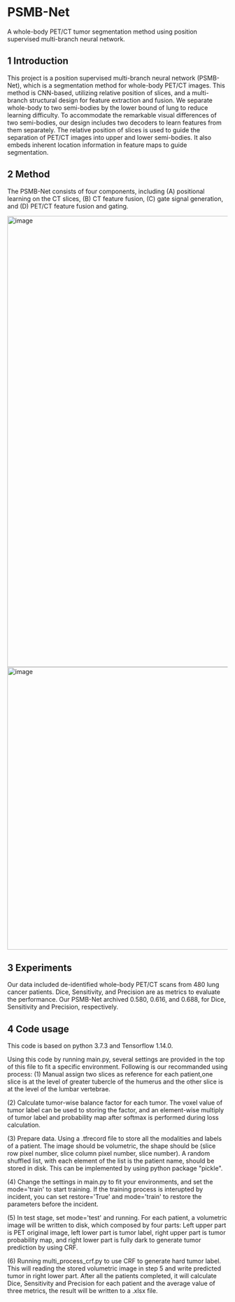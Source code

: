 # PSMB-Net
A whole-body PET/CT tumor segmentation method using position supervised multi-branch neural network.

## 1 Introduction
This project is a position supervised multi-branch neural network (PSMB-Net), which is a segmentation method for whole-body PET/CT images. This method is CNN-based, utilizing relative position of slices, and a multi-branch structural design for feature extraction and fusion. We separate whole-body to two semi-bodies by the lower bound of lung to reduce learning difficulty. To accommodate the remarkable visual differences of two semi-bodies, our design includes two decoders to learn features from them separately. The relative position of slices is used to guide the separation of PET/CT images into upper and lower semi-bodies. It also embeds inherent location information in feature maps to guide segmentation.

## 2 Method
The PSMB-Net consists of four components, including (A) positional learning on the CT slices, (B) CT feature fusion, (C) gate signal generation, and (D) PET/CT feature fusion and gating.

<img width="1031" alt="image" src="https://user-images.githubusercontent.com/71493468/113496441-29f5b400-952c-11eb-9ff5-30eb021f64da.png">
<img width="646" alt="image" src="https://user-images.githubusercontent.com/71493468/113496751-4b0bd400-952f-11eb-94db-84e7ac796d0e.png">

## 3 Experiments
Our data included de-identified whole-body PET/CT scans from 480 lung cancer patients. Dice, Sensitivity, and Precision are as metrics to evaluate the performance. Our PSMB-Net archived 0.580, 0.616, and 0.688, for Dice, Sensitivity and Precision, respectively.

## 4 Code usage
This code is based on python 3.7.3 and Tensorflow 1.14.0.

Using this code by running main.py, several settings are provided in the top of this file to fit a specific environment. Following is our recommanded using process:
(1) Manual assign two slices as reference for each patient,one slice is at the level of greater tubercle of the humerus and the other slice is at the level of the lumbar vertebrae.

(2) Calculate tumor-wise balance factor for each tumor. The voxel value of tumor label can be used to storing the factor, and an element-wise multiply of tumor label and probability map after softmax is performed during loss calculation.

(3) Prepare data. Using a .tfrecord file to store all the modalities and labels of a patient. The image should be volumetric, the shape should be (slice row pixel number, slice column pixel number, slice number). A random shuffled list, with each element of the list is the patient name, should be stored in disk. This can be implemented by using python package "pickle".

(4) Change the settings in main.py to fit your environments, and set the mode='train' to start training. If the training process is interupted by incident, you can set restore='True' and mode='train' to restore the parameters before the incident.

(5) In test stage, set mode='test' and running. For each patient, a volumetric image will be written to disk, which composed by four parts: Left upper part is PET original image, left lower part is tumor label, right upper part is tumor probability map, and right lower part is fully dark to generate tumor prediction by using CRF.

(6) Running multi_process_crf.py to use CRF to generate hard tumor label. This will reading the stored volumetric image in step 5 and write predicted tumor in right lower part. After all the patients completed, it will calculate Dice, Sensitivity and Precision for each patient and the average value of three metrics, the result will be written to a .xlsx file.
